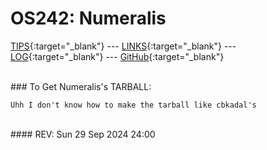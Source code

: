 ---
---

# OS242: Numeralis

[TIPS](TIPS/){:target="_blank"} --- [LINKS](LINKS/){:target="_blank"} --- [LOG](TXT/mylog.txt){:target="_blank"} --- [GitHub](https://github.com/Numeralis/os242/){:target="_blank"}

<br>
### To Get Numeralis's TARBALL:

```
Uhh I don't know how to make the tarball like cbkadal's

```

<br>
#### REV: Sun 29 Sep 2024 24:00
<br>
